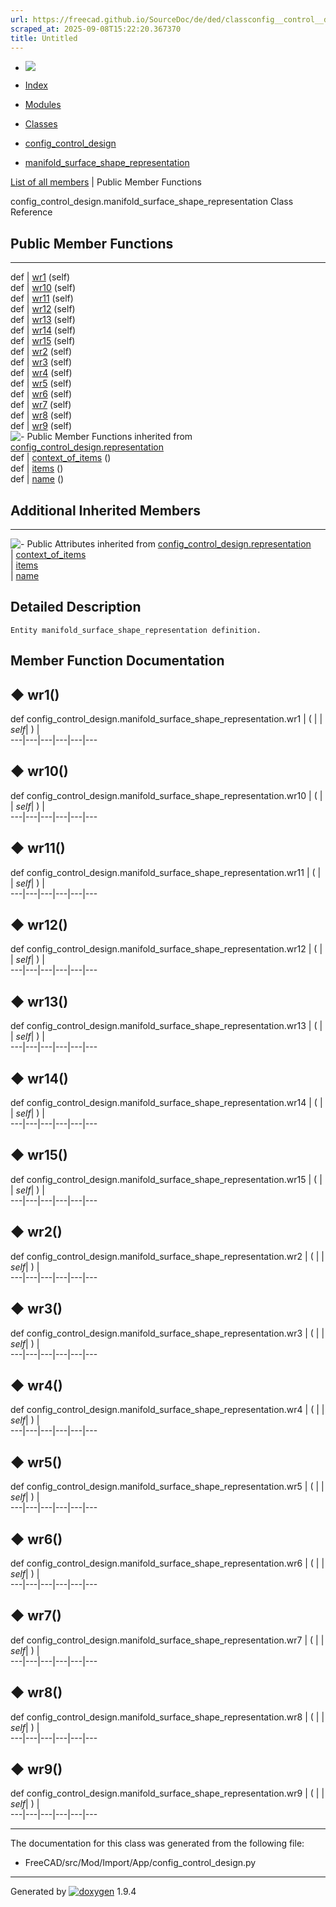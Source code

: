 ```yaml
---
url: https://freecad.github.io/SourceDoc/de/ded/classconfig__control__design_1_1manifold__surface__shape__representation.html
scraped_at: 2025-09-08T15:22:20.367370
title: Untitled
---
```


  * [ ![](https://www.freecad.org/svg/logo-freecad.svg) ](https://freecadweb.org "FreeCAD")
  * [Index](../../index.html "Index")
  * [Modules](../../modules.html "Modules list")
  * [Classes](../../annotated.html "Annotated list")

  * [config_control_design](../../d4/d07/namespaceconfig__control__design.html)
  * [manifold_surface_shape_representation](../../de/ded/classconfig__control__design_1_1manifold__surface__shape__representation.html)

[List of all members](../../d7/d95/classconfig__control__design_1_1manifold__surface__shape__representation-members.html) | Public Member Functions

config_control_design.manifold_surface_shape_representation Class Reference

##  Public Member Functions  
  
---  
def | [wr1](../../de/ded/classconfig__control__design_1_1manifold__surface__shape__representation.html#a596c1d83076242600a40b8bf44a387d3) (self)  
def | [wr10](../../de/ded/classconfig__control__design_1_1manifold__surface__shape__representation.html#a33e94c2fb03e3e607a28d91fda597b83) (self)  
def | [wr11](../../de/ded/classconfig__control__design_1_1manifold__surface__shape__representation.html#a407e313015dce23d11ae0fea69c29fff) (self)  
def | [wr12](../../de/ded/classconfig__control__design_1_1manifold__surface__shape__representation.html#aede4af20066def79a7e6144d43db5e2d) (self)  
def | [wr13](../../de/ded/classconfig__control__design_1_1manifold__surface__shape__representation.html#ad5cd6754181e4a1606633a14222506c8) (self)  
def | [wr14](../../de/ded/classconfig__control__design_1_1manifold__surface__shape__representation.html#aeae16a055267591b5233e43c69fb2a57) (self)  
def | [wr15](../../de/ded/classconfig__control__design_1_1manifold__surface__shape__representation.html#ab8a8cd2aeafc808fdf0689f85e275348) (self)  
def | [wr2](../../de/ded/classconfig__control__design_1_1manifold__surface__shape__representation.html#ae49da8251eea6affd09411f6a4bf4419) (self)  
def | [wr3](../../de/ded/classconfig__control__design_1_1manifold__surface__shape__representation.html#a87cc746c2f67afd1581ba0d0968d5f45) (self)  
def | [wr4](../../de/ded/classconfig__control__design_1_1manifold__surface__shape__representation.html#af4af92159cb92c783df11385e77a9b78) (self)  
def | [wr5](../../de/ded/classconfig__control__design_1_1manifold__surface__shape__representation.html#a0f53ce05609a2f0236f293bd7bc6d3a3) (self)  
def | [wr6](../../de/ded/classconfig__control__design_1_1manifold__surface__shape__representation.html#ac2498bf7e2eed5368af5dca7fe45c7ad) (self)  
def | [wr7](../../de/ded/classconfig__control__design_1_1manifold__surface__shape__representation.html#a89dbb4b803e71de8d3d4638cb249ae5c) (self)  
def | [wr8](../../de/ded/classconfig__control__design_1_1manifold__surface__shape__representation.html#a8fb0371af30b7508f7cd28d14f648ff8) (self)  
def | [wr9](../../de/ded/classconfig__control__design_1_1manifold__surface__shape__representation.html#a6d817aea42273d7355aa6205e97120ce) (self)  
![-](../../closed.png) Public Member Functions inherited from
[config_control_design.representation](../../d4/d7a/classconfig__control__design_1_1representation.html)  
def | [context_of_items](../../d4/d7a/classconfig__control__design_1_1representation.html#a9575f3374c8774fa45e0ee9b0f9cd9b6) ()  
def | [items](../../d4/d7a/classconfig__control__design_1_1representation.html#a77918c4467b29e856035280709686267) ()  
def | [name](../../d4/d7a/classconfig__control__design_1_1representation.html#accdf5831465b25669c3e9720553bcc95) ()  
  
##  Additional Inherited Members  
  
---  
![-](../../closed.png) Public Attributes inherited from
[config_control_design.representation](../../d4/d7a/classconfig__control__design_1_1representation.html)  
|
[context_of_items](../../d4/d7a/classconfig__control__design_1_1representation.html#ad159f5ac76850ff48f3ee5d84e6c4627)  
|
[items](../../d4/d7a/classconfig__control__design_1_1representation.html#a5889d385cfc9fb2bc6209d9bd72f508e)  
|
[name](../../d4/d7a/classconfig__control__design_1_1representation.html#ae9004c2fa67b88281e6c2fe592218bed)  
  
## Detailed Description

    
    
    Entity manifold_surface_shape_representation definition.

## Member Function Documentation

## ◆ wr1()

def config_control_design.manifold_surface_shape_representation.wr1  | ( |  | _self_| ) |   
---|---|---|---|---|---  
  
## ◆ wr10()

def config_control_design.manifold_surface_shape_representation.wr10  | ( |  | _self_| ) |   
---|---|---|---|---|---  
  
## ◆ wr11()

def config_control_design.manifold_surface_shape_representation.wr11  | ( |  | _self_| ) |   
---|---|---|---|---|---  
  
## ◆ wr12()

def config_control_design.manifold_surface_shape_representation.wr12  | ( |  | _self_| ) |   
---|---|---|---|---|---  
  
## ◆ wr13()

def config_control_design.manifold_surface_shape_representation.wr13  | ( |  | _self_| ) |   
---|---|---|---|---|---  
  
## ◆ wr14()

def config_control_design.manifold_surface_shape_representation.wr14  | ( |  | _self_| ) |   
---|---|---|---|---|---  
  
## ◆ wr15()

def config_control_design.manifold_surface_shape_representation.wr15  | ( |  | _self_| ) |   
---|---|---|---|---|---  
  
## ◆ wr2()

def config_control_design.manifold_surface_shape_representation.wr2  | ( |  | _self_| ) |   
---|---|---|---|---|---  
  
## ◆ wr3()

def config_control_design.manifold_surface_shape_representation.wr3  | ( |  | _self_| ) |   
---|---|---|---|---|---  
  
## ◆ wr4()

def config_control_design.manifold_surface_shape_representation.wr4  | ( |  | _self_| ) |   
---|---|---|---|---|---  
  
## ◆ wr5()

def config_control_design.manifold_surface_shape_representation.wr5  | ( |  | _self_| ) |   
---|---|---|---|---|---  
  
## ◆ wr6()

def config_control_design.manifold_surface_shape_representation.wr6  | ( |  | _self_| ) |   
---|---|---|---|---|---  
  
## ◆ wr7()

def config_control_design.manifold_surface_shape_representation.wr7  | ( |  | _self_| ) |   
---|---|---|---|---|---  
  
## ◆ wr8()

def config_control_design.manifold_surface_shape_representation.wr8  | ( |  | _self_| ) |   
---|---|---|---|---|---  
  
## ◆ wr9()

def config_control_design.manifold_surface_shape_representation.wr9  | ( |  | _self_| ) |   
---|---|---|---|---|---  
  
* * *

The documentation for this class was generated from the following file:

  * FreeCAD/src/Mod/Import/App/config_control_design.py

* * *

Generated by
[![doxygen](../../doxygen.svg)](https://www.doxygen.org/index.html) 1.9.4

